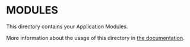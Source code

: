 # MODULES

This directory contains your Application Modules.

More information about the usage of this directory in [the documentation](https://nuxtjs.org/guide/modules/).
